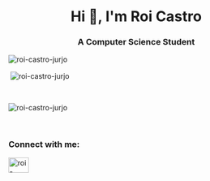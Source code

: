 <h1 align="center">Hi 👋, I'm Roi Castro</h1>
<h3 align="center">A Computer Science Student</h3>

<p><img align="left" src="https://github-readme-stats.vercel.app/api/top-langs?username=roi-castro-jurjo&show_icons=true&theme=highcontrast&locale=en&layout=compact" alt="roi-castro-jurjo" /></p><br>

<p>&nbsp;<img align="center" src="https://github-readme-stats.vercel.app/api?username=roi-castro-jurjo&show_icons=true&theme=highcontrast&locale=en" alt="roi-castro-jurjo" /></p><br>

<p><img align="center" src="https://github-readme-streak-stats.herokuapp.com/?user=roi-castro-jurjo&theme=highcontrast" alt="roi-castro-jurjo" /></p><br>

<h3 align="left">Connect with me:</h3>
<p align="left">
<a href="https://linkedin.com/in/roi-castro-jurjo" target="blank"><img align="center" src="https://raw.githubusercontent.com/rahuldkjain/github-profile-readme-generator/master/src/images/icons/Social/linked-in-alt.svg" alt="roi-castro-jurjo" height="30" width="40" /></a>
</p>
